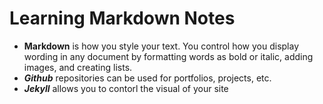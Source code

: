 # Learning Markdown Notes
* **Markdown** is how you style your text. You control how you display wording in any document by formatting words as bold or italic, adding images, and creating lists.
* **_Github_** repositories can be used for portfolios, projects, etc.
* **_Jekyll_** allows you to contorl the visual of your site
